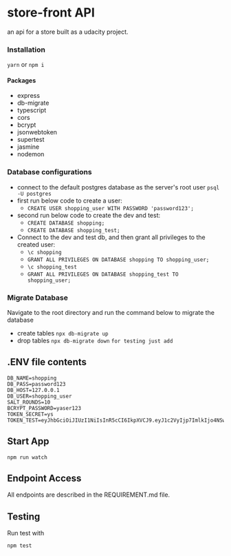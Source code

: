# store-front API

an api for a store built as a udacity project.

### Installation

`yarn` or `npm i`

#### Packages

- express
- db-migrate
- typescript
- cors
- bcrypt
- jsonwebtoken
- supertest
- jasmine
- nodemon

### Database configurations

- connect to the default postgres database as the server's root user `psql -U postgres`
- first run below code to create a user:
  - `CREATE USER shopping_user WITH PASSWORD 'password123';`
- second run below code to create the dev and test:
  - `CREATE DATABASE shopping;`
  - `CREATE DATABASE shopping_test;`
- Connect to the dev and test db, and then grant all privileges to the created user:
  - `\c shopping`
  - `GRANT ALL PRIVILEGES ON DATABASE shopping TO shopping_user;`
  - `\c shopping_test`
  - `GRANT ALL PRIVILEGES ON DATABASE shopping_test TO shopping_user;`

### Migrate Database

Navigate to the root directory and run the command below to migrate the database

- create tables
  `npx db-migrate up`
- drop tables
  `npx db-migrate down`
  `for testing just add`

## .ENV file contents

```
DB_NAME=shopping
DB_PASS=password123
DB_HOST=127.0.0.1
DB_USER=shopping_user
SALT_ROUNDS=10
BCRYPT_PASSWORD=yaser123
TOKEN_SECRET=ys
TOKEN_TEST=eyJhbGciOiJIUzI1NiIsInR5cCI6IkpXVCJ9.eyJ1c2VyIjp7ImlkIjo4NSwiZmlyc3RuYW1lIjoiQW1tYXIiLCJsYXN0bmFtZSI6Iklzc2EiLCJwYXNzd29yZCI6IiQyYiQxMCROQTV6LzRlMFhIcTk3YkVFM2hha2dlWnlJZmU3dWpjZFMyY29XVHJnR0drU0hTdExLODRPaSJ9LCJpYXQiOjE2NzU2MTUxNDV9.hFOmSOFEyuPlSc7_ZwD5pQWLypvC0YOOYLXvL9MegLQ
```

## Start App

`npm run watch`

## Endpoint Access

All endpoints are described in the REQUIREMENT.md file.

## Testing

Run test with

`npm test`
